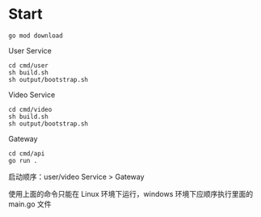 
# Start
```shell
go mod download
```

User Service
```shell
cd cmd/user
sh build.sh
sh output/bootstrap.sh
```

Video Service
```shell
cd cmd/video
sh build.sh
sh output/bootstrap.sh
```

Gateway
```shell
cd cmd/api
go run .
```
启动顺序：user/video Service > Gateway

使用上面的命令只能在 Linux 环境下运行，windows 环境下应顺序执行里面的 main.go 文件

